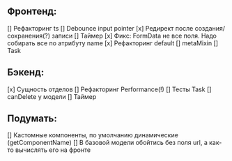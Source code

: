 Фронтенд:
---------
[] Рефакторинг ts
[] Debounce input pointer
[x] Редирект после создания/сохранения(?) записи
[] Таймер 
[x] Фикс: FormData не все поля. Надо собирать все по атрибуту name
[x]  Рефакторинг default
[] metaMixin
[] Task

Бэкенд:
---------
[x] Сущность отделов
[] Рефакторинг Performance(!)
[] Тесты Task
[] canDelete у модели
[] Таймер

Подумать:
---------
[] Кастомные компоненты, по умолчанию динамические (getComponentName)
[] В базовой модели обойтись без поля url, а как-то вычислять его на фронте